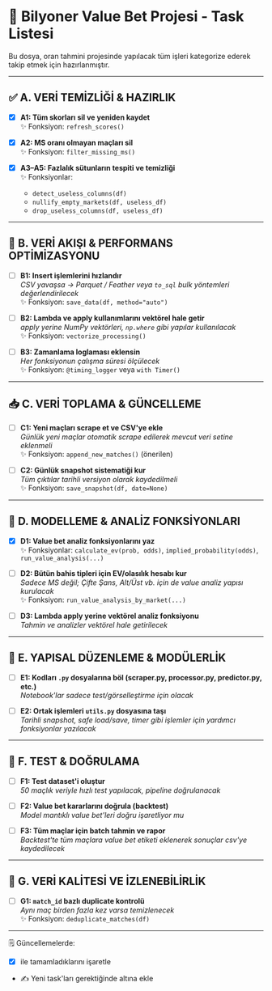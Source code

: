 # 🎯 Bilyoner Value Bet Projesi - Task Listesi

Bu dosya, oran tahmini projesinde yapılacak tüm işleri kategorize ederek takip etmek için hazırlanmıştır.

---

## ✅ A. VERİ TEMİZLİĞİ & HAZIRLIK

- [x] **A1: Tüm skorları sil ve yeniden kaydet**  
  ✨ Fonksiyon: `refresh_scores()`

- [x] **A2: MS oranı olmayan maçları sil**  
  ✨ Fonksiyon: `filter_missing_ms()`

- [x] **A3–A5: Fazlalık sütunların tespiti ve temizliği**  
  ✨ Fonksiyonlar:
    - `detect_useless_columns(df)`
    - `nullify_empty_markets(df, useless_df)`
    - `drop_useless_columns(df, useless_df)`

---

## 🚀 B. VERİ AKIŞI & PERFORMANS OPTİMİZASYONU

- [ ] **B1: Insert işlemlerini hızlandır**  
  _CSV yavaşsa → Parquet / Feather veya `to_sql` bulk yöntemleri değerlendirilecek_  
  ✨ Fonksiyon: `save_data(df, method="auto")`

- [ ] **B2: Lambda ve apply kullanımlarını vektörel hale getir**  
  _apply yerine NumPy vektörleri, `np.where` gibi yapılar kullanılacak_  
  ✨ Fonksiyon: `vectorize_processing()`

- [ ] **B3: Zamanlama loglaması eklensin**  
  _Her fonksiyonun çalışma süresi ölçülecek_  
  ✨ Fonksiyon: `@timing_logger` veya `with Timer()`

---

## 📥 C. VERİ TOPLAMA & GÜNCELLEME

- [ ] **C1: Yeni maçları scrape et ve CSV'ye ekle**  
  _Günlük yeni maçlar otomatik scrape edilerek mevcut veri setine eklenmeli_  
  ✨ Fonksiyon: `append_new_matches()` (önerilen)

- [ ] **C2: Günlük snapshot sistematiği kur**  
  _Tüm çıktılar tarihli versiyon olarak kaydedilmeli_  
  ✨ Fonksiyon: `save_snapshot(df, date=None)`

---

## 📐 D. MODELLEME & ANALİZ FONKSİYONLARI

- [x] **D1: Value bet analiz fonksiyonlarını yaz**  
  ✨ Fonksiyonlar: `calculate_ev(prob, odds)`, `implied_probability(odds)`, `run_value_analysis(...)`

- [ ] **D2: Bütün bahis tipleri için EV/olasılık hesabı kur**  
  _Sadece MS değil; Çifte Şans, Alt/Üst vb. için de value analiz yapısı kurulacak_  
  ✨ Fonksiyon: `run_value_analysis_by_market(...)`

- [ ] **D3: Lambda apply yerine vektörel analiz fonksiyonu**  
  _Tahmin ve analizler vektörel hale getirilecek_

---

## 🧱 E. YAPISAL DÜZENLEME & MODÜLERLİK

- [ ] **E1: Kodları `.py` dosyalarına böl (scraper.py, processor.py, predictor.py, etc.)**  
  _Notebook'lar sadece test/görselleştirme için olacak_

- [ ] **E2: Ortak işlemleri `utils.py` dosyasına taşı**  
  _Tarihli snapshot, safe load/save, timer gibi işlemler için yardımcı fonksiyonlar yazılacak_

---

## 🧪 F. TEST & DOĞRULAMA

- [ ] **F1: Test dataset'i oluştur**  
  _50 maçlık veriyle hızlı test yapılacak, pipeline doğrulanacak_

- [ ] **F2: Value bet kararlarını doğrula (backtest)**  
  _Model mantıklı value bet'leri doğru işaretliyor mu_

- [ ] **F3: Tüm maçlar için batch tahmin ve rapor**  
  _Backtest'te tüm maçlara value bet etiketi eklenerek sonuçlar csv'ye kaydedilecek_

---

## 🧬 G. VERİ KALİTESİ VE İZLENEBİLİRLİK

- [ ] **G1: `match_id` bazlı duplicate kontrolü**  
  _Aynı maç birden fazla kez varsa temizlenecek_  
  ✨ Fonksiyon: `deduplicate_matches(df)`

---

🗒 Güncellemelerde:
- [x] ile tamamladıklarını işaretle
- ✍️ Yeni task'ları gerektiğinde altına ekle
